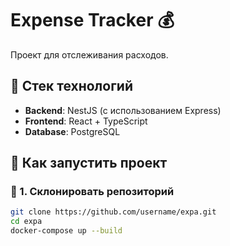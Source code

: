 # Expense Tracker 💰

Проект для отслеживания расходов.  

## 📌 Стек технологий

- **Backend**: NestJS (с использованием Express)
- **Frontend**: React + TypeScript
- **Database**: PostgreSQL

## 🚀 Как запустить проект

### 🔹 1. Склонировать репозиторий
```sh 
git clone https://github.com/username/expa.git
cd expa
docker-compose up --build

